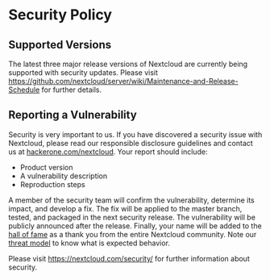 # Security Policy

## Supported Versions

The latest three major release versions of Nextcloud are currently being supported with security updates.
Please visit https://github.com/nextcloud/server/wiki/Maintenance-and-Release-Schedule for further details.

## Reporting a Vulnerability

Security is very important to us. If you have discovered a security issue with Nextcloud,
please read our responsible disclosure guidelines and contact us at [hackerone.com/nextcloud](https://hackerone.com/nextcloud).
Your report should include:

- Product version
- A vulnerability description
- Reproduction steps

A member of the security team will confirm the vulnerability, determine its impact, and develop a fix.
The fix will be applied to the master branch, tested, and packaged in the next security release.
The vulnerability will be publicly announced after the release. Finally, your name will be added
to the [hall of fame](https://hackerone.com/nextcloud/thanks) as a thank you from the entire Nextcloud community. Note our 
[threat model](https://nextcloud.com/security/threat-model) to know what is expected behavior.


Please visit https://nextcloud.com/security/ for further information about security.
